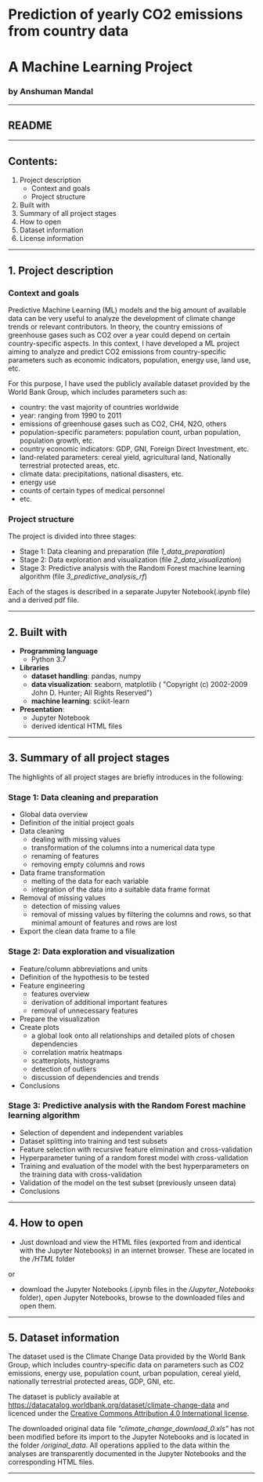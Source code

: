 # Prediction of yearly CO2 emissions from country data
# A Machine Learning Project
### by Anshuman Mandal

***
## README

***

## Contents:
1. Project description
	- Context and goals
	- Project structure
2. Built with
3. Summary of all project stages
4. How to open
5. Dataset information
6. License information

***

## 1. Project description

### Context and goals
Predictive Machine Learning (ML) models and the big amount of available data can be very useful to analyze the development of climate change trends or relevant contributors. In theory, the country emissions of greenhouse gases such as CO2 over a year could depend on certain country-specific aspects. In this context, I have developed a ML project aiming to analyze and predict CO2 emissions from country-specific parameters such as economic indicators, population, energy use, land use, etc.

For this purpose, I have used the publicly available dataset provided by the World Bank Group, which includes parameters such as:
* country: the vast majority of countries worldwide
* year: ranging from 1990 to 2011
* emissions of greenhouse gases such as CO2, CH4, N2O, others
* population-specific parameters: population count, urban population, population growth, etc.
* country economic indicators: GDP, GNI, Foreign Direct Investment, etc.
* land-related parameters: cereal yield, agricultural land, Nationally terrestrial protected areas, etc.
* climate data: precipitations, national disasters, etc.
* energy use
* counts of certain types of medical personnel
* etc.


### Project structure

The project is divided into three stages:

* Stage 1: Data cleaning and preparation (file *1_data_preparation*)
* Stage 2: Data exploration and visualization (file *2_data_visualization*)
* Stage 3: Predictive analysis with the Random Forest machine learning algorithm (file *3_predictive_analysis_rf*)

Each of the stages is described in a separate Jupyter Notebook(.ipynb file) and a derived pdf file.

***

## 2. Built with

* **Programming language**
	- Python 3.7
* **Libraries**
	- **dataset handling**: pandas, numpy
	- **data visualization**: seaborn, matplotlib ( "Copyright (c) 2002-2009 John D. Hunter; All Rights Reserved")
	- **machine learning**: scikit-learn
* **Presentation**: 
	- Jupyter Notebook
	- derived identical HTML files

***

## 3. Summary of all project stages
The highlights of all project stages are briefly introduces in the following:

### Stage 1: Data cleaning and preparation

* Global data overview
* Definition of the initial project goals
* Data cleaning
    - dealing with missing values
    - transformation of the columns into a numerical data type
    - renaming of features
    - removing empty columns and rows
* Data frame transformation
    - melting of the data for each variable
    - integration of the data into a suitable data frame format
* Removal of missing values
    - detection of missing values
    - removal of missing values by filtering the columns and rows, so that minimal amount of features and rows are lost
* Export the clean data frame to a file

### Stage 2: Data exploration and visualization

* Feature/column abbreviations and units
* Definition of the hypothesis to be tested
* Feature engineering
    - features overview
    - derivation of additional important features
    - removal of unnecessary features
* Prepare the visualization
* Create plots
	- a global look onto all relationships and detailed plots of chosen dependencies
    - correlation matrix heatmaps
    - scatterplots, histograms
    - detection of outliers
    - discussion of dependencies and trends
* Conclusions

### Stage 3: Predictive analysis with the Random Forest machine learning algorithm

* Selection of dependent and independent variables
* Dataset splitting into training and test subsets
* Feature selection with recursive feature elimination and cross-validation
* Hyperparameter tuning of a random forest model with cross-validation
* Training and evaluation of the model with the best hyperparameters on the training data with cross-validation
* Validation of the model on the test subset (previously unseen data)
* Conclusions

***

## 4. How to open

* Just download and view the HTML files (exported from and identical with the Jupyter Notebooks) in an internet browser. These are located in the */HTML* folder

or

* download the Jupyter Notebooks (.ipynb files in the */Jupyter_Notebooks* folder), open Jupyter Notebooks, browse to the downloaded files and open them.

***

## 5. Dataset information

The dataset used is the Climate Change Data provided by the World Bank Group, which includes country-specific data on parameters such as CO2 emissions, energy use, population count, urban population, cereal yield, nationally terrestrial protected areas, GDP, GNI, etc.

The dataset is publicly available at https://datacatalog.worldbank.org/dataset/climate-change-data and licenced under the <a href="https://datacatalog.worldbank.org/public-licenses#cc-by">Creative Commons Attribution 4.0 International license</a>.

The downloaded original data file *"climate_change_download_0.xls"* has not been modified before its import to the Jupyter Notebooks and is located in the folder */original_data*. All operations applied to the data within the analyses are transparently documented in the Jupyter Notebooks and the corresponding HTML files.

***
